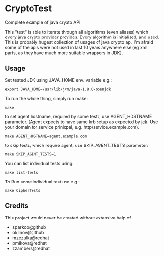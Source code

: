 # CryptoTest
Complete example of java crypto API

This "test" is able to iterate through all algorithms (even aliases) which every java crypto provider provides.
Every algorithm is initialised, and used. This is probably hugest collection of usages of java crypto api. I'm  afraid some of the apis were not used in last 10 years anywhere else (eg xml parts, as they have much more suitable wrappers in JDK).

## Usage

Set tested JDK using JAVA_HOME env. variable e.g.:
```
export JAVA_HOME=/usr/lib/jvm/java-1.8.0-openjdk
```
To run the whole thing, simply run make:
```
make
```
to set agent hostname, required by some tests, use AGENT_HOSTNAME parameter. (Agent expects to have same krb setup as expected by [jck](https://web.archive.org/web/20201126185131/https://icedtea.classpath.org/wiki/JCKDistilled#kerberos_prep). Use your domain for service prinicpal, e.g. http/service.example.com).
```
make AGENT_HOSTNAME=agent.example.com
```
to skip tests, which require agent, use SKIP_AGENT_TESTS parameter:
```
make SKIP_AGENT_TESTS=1
```
You can list individual tests using:
```
make list-tests
```
To Run some individual test use e.g.:
```
make CipherTests
```

## Credits
 
 This project would never be created without extensive help of
  *  sparkoo@github
  *  oklinov@github
  *  mzezulka@redhat
  *  pmikova@redhat
  *  zzambers@redhat
